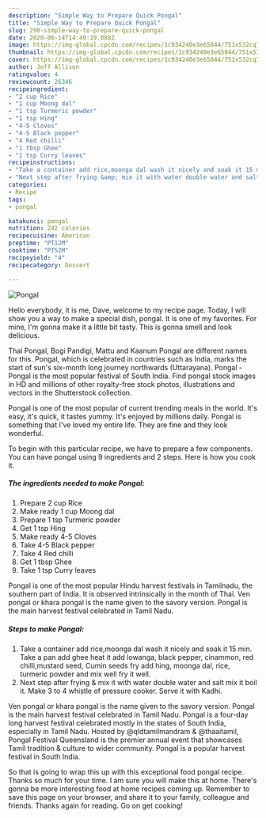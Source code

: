 ```yaml
---
description: "Simple Way to Prepare Quick Pongal"
title: "Simple Way to Prepare Quick Pongal"
slug: 290-simple-way-to-prepare-quick-pongal
date: 2020-06-14T14:49:19.088Z
image: https://img-global.cpcdn.com/recipes/1c934240e3e65844/751x532cq70/pongal-recipe-main-photo.jpg
thumbnail: https://img-global.cpcdn.com/recipes/1c934240e3e65844/751x532cq70/pongal-recipe-main-photo.jpg
cover: https://img-global.cpcdn.com/recipes/1c934240e3e65844/751x532cq70/pongal-recipe-main-photo.jpg
author: Jeff Allison
ratingvalue: 4
reviewcount: 26346
recipeingredient:
- "2 cup Rice"
- "1 cup Moong dal"
- "1 tsp Turmeric powder"
- "1 tsp Hing"
- "4-5 Cloves"
- "4-5 Black pepper"
- "4 Red chilli"
- "1 tbsp Ghee"
- "1 tsp Curry leaves"
recipeinstructions:
- "Take a container add rice,moonga dal wash it nicely and soak it 15 min. Take a pan add ghee heat it add lowanga, black pepper, cinammon, red chilli,mustard seed, Cumin seeds fry add hing, moonga dal, rice, turmeric powder and mix well fry it well."
- "Next step after frying &amp; mix it with water double water and salt mix it boil it. Make 3 to 4 whistle of pressure cooker. Serve it with Kadhi."
categories:
- Recipe
tags:
- pongal

katakunci: pongal 
nutrition: 242 calories
recipecuisine: American
preptime: "PT12M"
cooktime: "PT52M"
recipeyield: "4"
recipecategory: Dessert

---
```



![Pongal](https://img-global.cpcdn.com/recipes/1c934240e3e65844/751x532cq70/pongal-recipe-main-photo.jpg)

Hello everybody, it is me, Dave, welcome to my recipe page. Today, I will show you a way to make a special dish, pongal. It is one of my favorites. For mine, I'm gonna make it a little bit tasty. This is gonna smell and look delicious.

Thai Pongal, Bogi Pandigi, Mattu and Kaanum Pongal are different names for this. Pongal, which is celebrated in countries such as India, marks the start of sun&#39;s six-month long journey northwards (Uttarayana). Pongal - Pongal is the most popular festival of South India. Find pongal stock images in HD and millions of other royalty-free stock photos, illustrations and vectors in the Shutterstock collection.

Pongal is one of the most popular of current trending meals in the world. It's easy, it's quick, it tastes yummy. It's enjoyed by millions daily. Pongal is something that I've loved my entire life. They are fine and they look wonderful.


To begin with this particular recipe, we have to prepare a few components. You can have pongal using 9 ingredients and 2 steps. Here is how you cook it.

<!--inarticleads1-->

##### The ingredients needed to make Pongal:

1. Prepare 2 cup Rice
1. Make ready 1 cup Moong dal
1. Prepare 1 tsp Turmeric powder
1. Get 1 tsp Hing
1. Make ready 4-5 Cloves
1. Take 4-5 Black pepper
1. Take 4 Red chilli
1. Get 1 tbsp Ghee
1. Take 1 tsp Curry leaves


Pongal is one of the most popular Hindu harvest festivals in Tamilnadu, the southern part of India. It is observed intrinsically in the month of Thai. Ven pongal or khara pongal is the name given to the savory version. Pongal is the main harvest festival celebrated in Tamil Nadu. 

<!--inarticleads2-->

##### Steps to make Pongal:

1. Take a container add rice,moonga dal wash it nicely and soak it 15 min. Take a pan add ghee heat it add lowanga, black pepper, cinammon, red chilli,mustard seed, Cumin seeds fry add hing, moonga dal, rice, turmeric powder and mix well fry it well.
1. Next step after frying &amp; mix it with water double water and salt mix it boil it. Make 3 to 4 whistle of pressure cooker. Serve it with Kadhi.


Ven pongal or khara pongal is the name given to the savory version. Pongal is the main harvest festival celebrated in Tamil Nadu. Pongal is a four-day long harvest festival celebrated mostly in the states of South India, especially in Tamil Nadu. Hosted by @qldtamilmandram &amp; @thaaitamil, Pongal Festival Queensland is the premier annual event that showcases Tamil tradition &amp; culture to wider community. Pongal is a popular harvest festival in South India. 

So that is going to wrap this up with this exceptional food pongal recipe. Thanks so much for your time. I am sure you will make this at home. There's gonna be more interesting food at home recipes coming up. Remember to save this page on your browser, and share it to your family, colleague and friends. Thanks again for reading. Go on get cooking!

